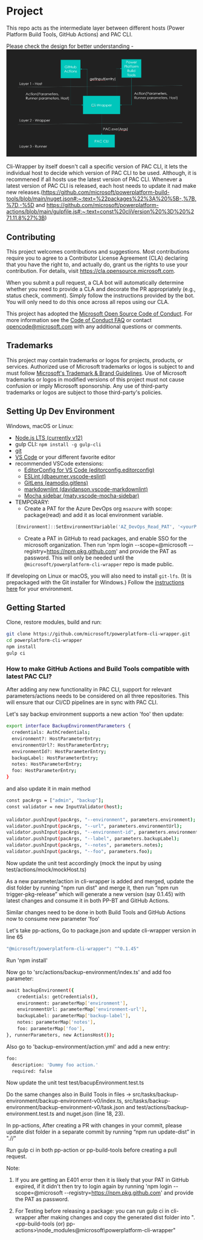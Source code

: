 # Project

This repo acts as the intermediate layer between different hosts (Power Platform Build Tools, GitHub Actions) and PAC CLI.

Please check the design for better understanding - ![Architecture](/images/Architecture.png)

Cli-Wrapper by itself doesn't call a specific version of PAC CLI, it lets the individual host to decide which version of PAC CLI to be used. Although, it is recommened if all hosts use the latest version of PAC CLI. Whenever a latest version of PAC CLI is released, each host needs to update it nad make new releases.(https://github.com/microsoft/powerplatform-build-tools/blob/main/nuget.json#:~:text=%22packages%22%3A%20%5B-,%7B,%7D,-%5D and https://github.com/microsoft/powerplatform-actions/blob/main/gulpfile.js#:~:text=const%20cliVersion%20%3D%20%271.11.8%27%3B)

## Contributing

This project welcomes contributions and suggestions.  Most contributions require you to agree to a
Contributor License Agreement (CLA) declaring that you have the right to, and actually do, grant us
the rights to use your contribution. For details, visit https://cla.opensource.microsoft.com.

When you submit a pull request, a CLA bot will automatically determine whether you need to provide
a CLA and decorate the PR appropriately (e.g., status check, comment). Simply follow the instructions
provided by the bot. You will only need to do this once across all repos using our CLA.

This project has adopted the [Microsoft Open Source Code of Conduct](https://opensource.microsoft.com/codeofconduct/).
For more information see the [Code of Conduct FAQ](https://opensource.microsoft.com/codeofconduct/faq/) or
contact [opencode@microsoft.com](mailto:opencode@microsoft.com) with any additional questions or comments.

## Trademarks

This project may contain trademarks or logos for projects, products, or services. Authorized use of Microsoft 
trademarks or logos is subject to and must follow 
[Microsoft's Trademark & Brand Guidelines](https://www.microsoft.com/en-us/legal/intellectualproperty/trademarks/usage/general).
Use of Microsoft trademarks or logos in modified versions of this project must not cause confusion or imply Microsoft sponsorship.
Any use of third-party trademarks or logos are subject to those third-party's policies.

## Setting Up Dev Environment

Windows, macOS or Linux:

- [Node.js LTS (currently v12)](https://nodejs.org/en/download/)
- gulp CLI: ```npm install -g gulp-cli```
- [git](https://git-scm.com/downloads)
- [VS Code](https://code.visualstudio.com/Download) or your different favorite editor
- recommended VSCode extensions:
  - [EditorConfig for VS Code (editorconfig.editorconfig)](https://github.com/editorconfig/editorconfig-vscode)
  - [ESLint (dbaeumer.vscode-eslint)](https://github.com/Microsoft/vscode-eslint)
  - [GitLens (eamodio.gitlens)](https://github.com/eamodio/vscode-gitlens)
  - [markdownlint (davidanson.vscode-markdownlint)](https://github.com/DavidAnson/vscode-markdownlint)
  - [Mocha sidebar (maty.vscode-mocha-sidebar)](https://github.com/maty21/mocha-sidebar)
- TEMPORARY:
  - Create a PAT for the Azure DevOps org ```msazure``` with scope: package(read) and add it as local environment variable.
  ```Powershell
  [Environment]::SetEnvironmentVariable('AZ_DevOps_Read_PAT', '<yourPAT>', [EnvironmentVariableTarget]::User)
  ```
  - Create a PAT in GitHub to read packages, and enable SSO for the microsoft organization. Then run 'npm login --scope=@microsoft --registry=https://npm.pkg.github.com' and provide the PAT as password. This will only be needed until the `@microsoft/powerplatform-cli-wrapper` repo is made public.

If developing on Linux or macOS, you will also need to install `git-lfs`.  (It is prepackaged with the Git installer for Windows.)  Follow the [instructions here](https://docs.github.com/en/github/managing-large-files/installing-git-large-file-storage) for your environment.

## Getting Started

Clone, restore modules, build and run:

```bash
git clone https://github.com/microsoft/powerplatform-cli-wrapper.git
cd powerplatform-cli-wrapper
npm install
gulp ci
```

### How to make GitHub Actions and Build Tools compatible with latest PAC CLI?

After adding any new functionality in PAC CLI, support for relevant parameters/actions needs to be considered on all three repositories.
This will ensure that our CI/CD pipelines are in sync with PAC CLI.

Let's say backup environment supports a new action 'foo' then update:

```bash
export interface BackupEnvironmentParameters {
  credentials: AuthCredentials;
  environment?: HostParameterEntry;
  environmentUrl?: HostParameterEntry;
  environmentId?: HostParameterEntry;
  backupLabel: HostParameterEntry;
  notes: HostParameterEntry;
  foo: HostParameterEntry;
}
```

and also update it in main method

```bash
const pacArgs = ["admin", "backup"];
const validator = new InputValidator(host);

validator.pushInput(pacArgs, "--environment", parameters.environment);
validator.pushInput(pacArgs, "--url", parameters.environmentUrl);
validator.pushInput(pacArgs, "--environment-id", parameters.environmentId);
validator.pushInput(pacArgs, "--label", parameters.backupLabel);
validator.pushInput(pacArgs, "--notes", parameters.notes);
validator.pushInput(pacArgs, "--foo", parameters.foo);
```

Now update the unit test accordingly (mock the input by using test/actions/mock/mockHost.ts)

As a new parameter/action in cli-wrapper is added and merged, update the dist folder by running "npm run dist" and merge it, then run “npm run trigger-pkg-release” which will generate a new version (say 0.1.45) with latest changes and consume it in both PP-BT and GitHub Actions.

Similar changes need to be done in both Build Tools and GitHub Actions now to consume new parameter 'foo'

Let's take pp-actions, Go to package.json and update cli-wrapper version in line 65

```bash
"@microsoft/powerplatform-cli-wrapper": "^0.1.45"
```

Run 'npm install'

Now go to 'src/actions/backup-environment/index.ts' and add foo parameter:

```bash
await backupEnvironment({
    credentials: getCredentials(),
    environment: parameterMap['environment'],
    environmentUrl: parameterMap['environment-url'],
    backupLabel: parameterMap['backup-label'],
    notes: parameterMap['notes'],
    foo: parameterMap['foo'],
}, runnerParameters, new ActionsHost());
```

Also go to 'backup-environment/action.yml' and add a new entry:

```bash
foo:
  description: 'Dummy foo action.'
  required: false
```

Now update the unit test test/bacupEnvironment.test.ts

Do the same changes also in Build Tools in files -> src/tasks/backup-environment/backup-environment-v0/index.ts, src/tasks/backup-environment/backup-environment-v0/task.json and test/actions/backup-environment.test.ts and nuget.json (line 18, 23).

In pp-actions, After creating a PR with changes in your commit, please update dist folder in a separate commit by running “npm run update-dist” in "./<pp-actions>/"

Run gulp ci in both pp-action or pp-build-tools before creating a pull request.

Note:

1) If you are getting an E401 error then it is likely that your PAT in GitHub expired, if it didn't then try to login again by running 'npm login --scope=@microsoft --registry=https://npm.pkg.github.com' and provide the PAT as password.

2) For Testing before releasing a package: you can run gulp ci in cli-wrapper after making changes and copy the generated dist folder into ".\<pp-build-tools (or) pp-actions>\node_modules\@microsoft\powerplatform-cli-wrapper"
